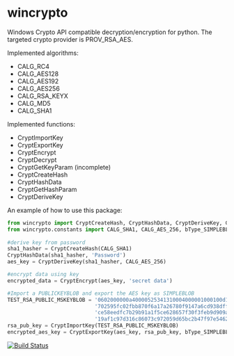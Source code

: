wincrypto
=========

Windows Crypto API compatible decryption/encryption for python. The targeted crypto provider is PROV_RSA_AES.

Implemented algorithms:

 - CALG_RC4
 - CALG_AES128 
 - CALG_AES192
 - CALG_AES256
 - CALG_RSA_KEYX
 - CALG_MD5
 - CALG_SHA1
 
Implemented functions:

 - CryptImportKey
 - CryptExportKey
 - CryptEncrypt
 - CryptDecrypt
 - CryptGetKeyParam (incomplete)
 - CryptCreateHash
 - CryptHashData
 - CryptGetHashParam
 - CryptDeriveKey
  
An example of how to use this package:
  
```python  
from wincrypto import CryptCreateHash, CryptHashData, CryptDeriveKey, CryptEncrypt, CryptImportKey, CryptExportKey
from wincrypto.constants import CALG_SHA1, CALG_AES_256, bType_SIMPLEBLOB
            
#derive key from password
sha1_hasher = CryptCreateHash(CALG_SHA1)
CryptHashData(sha1_hasher, 'Password')
aes_key = CryptDeriveKey(sha1_hasher, CALG_AES_256)

#encrypt data using key
encrypted_data = CryptEncrypt(aes_key, 'secret data')

#Import a PUBLICKEYBLOB and export the AES key as SIMPLEBLOB
TEST_RSA_PUBLIC_MSKEYBLOB = '0602000000a40000525341310004000001000100d1537575000617a37093cec958e8adedd347b5812f' \
                            '702595fc02fbb870f6a17a26780f9147a6cd938dffff842a1427f8200621f822caaf9b338b4bb3dbda' \
                            'ce58eedfc7b29b91a1f5ce628657f30f3feb9d909a1a00bd484f628f2db38087eec2f6bb4df1df024b' \
                            '19af1c97d316c86073c972059d65bc2b47f97e5462a2e8029a'.decode('hex')              
rsa_pub_key = CryptImportKey(TEST_RSA_PUBLIC_MSKEYBLOB)
encrypted_aes_key = CryptExportKey(aes_key, rsa_pub_key, bType_SIMPLEBLOB)
```

[![Build Status](https://travis-ci.org/crappycrypto/wincrypto.png)](https://travis-ci.org/crappycrypto/wincrypto)
